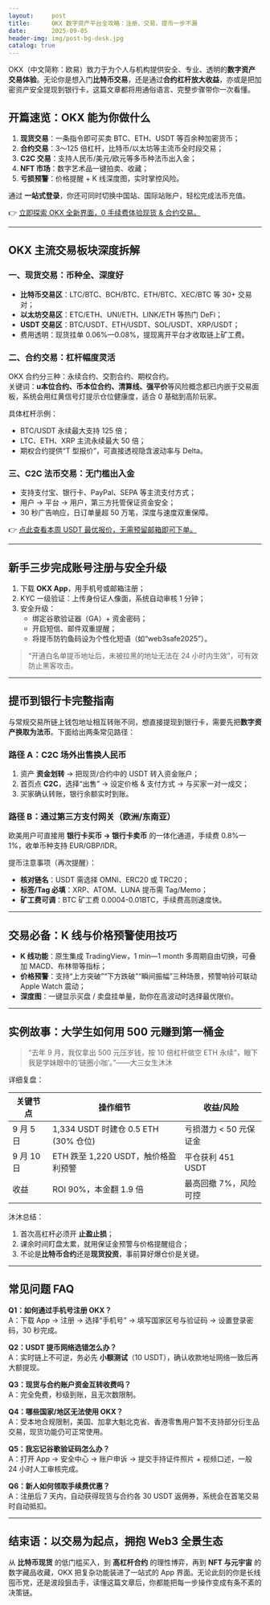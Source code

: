 ```yaml
---
layout:     post
title:      OKX 数字资产平台全攻略：注册、交易、提币一步不漏
date:       2025-09-05
header-img: img/post-bg-desk.jpg
catalog: true
---
```


OKX（中文简称：欧易）致力于为个人与机构提供安全、专业、透明的**数字资产交易体验**。无论你是想入门**比特币交易**，还是通过**合约杠杆放大收益**，亦或是把加密资产安全提现到银行卡，这篇文章都将用通俗语言、完整步骤带你一次看懂。

## 开篇速览：OKX 能为你做什么

1. **现货交易**：一条指令即可买卖 BTC、ETH、USDT 等百余种加密货币；  
2. **合约交易**：3〜125 倍杠杆，比特币/以太坊等主流币全时段交易；  
3. **C2C 交易**：支持人民币/美元/欧元等多币种法币出入金；  
4. **NFT 市场**：数字艺术品一键拍卖、收藏；  
5. **亏损预警**：价格提醒 + K 线深度图，实时掌控风险。

通过 **一站式登录**，你还可同时切换中国站、国际站账户，轻松完成法币充值。

👉 [立即探索 OKX 全新界面，0 手续费体验现货 & 合约交易。](https://okxdog.com/)

---

## OKX 主流交易板块深度拆解

### 一、现货交易：币种全、深度好

- **比特币交易区**：LTC/BTC、BCH/BTC、ETH/BTC、XEC/BTC 等 30+ 交易对；  
- **以太坊交易区**：ETC/ETH、UNI/ETH、LINK/ETH 等热门 DeFi；  
- **USDT 交易区**：BTC/USDT、ETH/USDT、SOL/USDT、XRP/USDT；  
- 费用透明：现货挂单 0.06%—0.08%，提现离开平台才收取链上矿工费。

### 二、合约交易：杠杆幅度灵活

OKX 合约分三种：永续合约、交割合约、期权合约。  
关键词：**u本位合约、币本位合约、清算线、强平价**等风险概念都已内嵌于交易面板，系统会用红黄信号灯提示仓位健康度，适合 0 基础到高阶玩家。

具体杠杆示例：  
- BTC/USDT 永续最大支持 125 倍；  
- LTC、ETH、XRP 主流永续最大 50 倍；  
- 期权合约提供“T 型报价”，可直接透视隐含波动率与 Delta。

### 三、C2C 法币交易：无门槛出入金

- 支持支付宝、银行卡、PayPal、SEPA 等主流支付方式；  
- 用户 → 平台 → 用户，第三方托管保证资金安全；  
- 30 秒广告响应，日订单量超 50 万笔，深度与速度双重保障。

👉 [点此查看本周 USDT 最优报价，无需预留邮箱即可下单。](https://okxdog.com/)

---

## 新手三步完成账号注册与安全升级

1. 下载 **OKX App**，用手机号或邮箱注册；  
2. KYC 一级验证：上传身份证人像面，系统自动审核 1 分钟；  
3. 安全升级：  
   - 绑定谷歌验证器（GA）+ 资金密码；  
   - 开启短信、邮件双重提醒；  
   - 将提币防钓鱼码设为个性化短语（如“web3safe2025”）。

> “开通白名单提币地址后，未被拉黑的地址无法在 24 小时内生效”，可有效防止黑客攻击。

---

## 提币到银行卡完整指南

与常规交易所链上钱包地址相互转账不同，想直接提现到银行卡，需要先把**数字资产换取为法币**。下面给出两条常见路径：

### 路径 A：C2C 场外出售换人民币

1. 资产 **资金划转** → 把现货/合约中的 USDT 转入资金账户；  
2. 首页点 **C2C**，选择“出售” → 设定价格 & 支付方式 → 与买家一对一成交；  
3. 买家确认转账，银行余额实时到账。

### 路径 B：通过第三方支付网关（欧洲/东南亚）

欧美用户可直接用 **银行卡买币 → 银行卡卖币** 的一体化通道，手续费 0.8%—1%，收单币种支持 EUR/GBP/IDR。

提币注意事项（再次提醒）：

- **核对链名**：USDT 需选择 OMNI、ERC20 或 TRC20；  
- **标签/Tag 必填**：XRP、ATOM、LUNA 提币需 Tag/Memo；  
- **矿工费可调**：BTC 矿工费 0.0004-0.01BTC，手续费高则速度快。

---

## 交易必备：K 线与价格预警使用技巧

- **K 线功能**：原生集成 TradingView，1 min—1 month 多周期自由切换，可叠加 MACD、布林带等指标；  
- **价格预警**：支持“上方突破”“下方跌破”“瞬间振幅”三种场景，预警响铃可联动 Apple Watch 震动；  
- **深度图**：一键显示买盘 / 卖盘挂单量，助你在高波动时选择最优限价。

---

## 实例故事：大学生如何用 500 元赚到第一桶金

> “去年 9 月，我仅拿出 500 元压岁钱，按 10 倍杠杆做空 ETH 永续”，眼下我是学妹眼中的‘链圈小咖’。”——大三女生沐沐

详细复盘：

| 关键节点 | 操作细节 | 收益/风险 |
|-----------|----------|-----------|
| 9 月 5 日 | 1,334 USDT 时建仓 0.5 ETH (30% 仓位) | 亏损潜力 < 50 元保证金 |
| 9 月 10 日 | ETH 跌至 1,220 USDT，触价格盈利预警 | 平仓获利 451 USDT |
| 收益 | ROI 90%，本金翻 1.9 倍 | 最高回撤 7%，风险可控 |

沐沐总结：  
1. 首次高杠杆必须开 **止盈止损**；  
2. 课余时间盯盘太累，就用保证金预警与价格提醒组合；  
3. 不论是**比特币合约**还是**现货投资**，事前算好爆仓价是关键。

---

## 常见问题 FAQ

**Q1：如何通过手机号注册 OKX？**  
A：下载 App → 注册 → 选择“手机号” → 填写国家区号与验证码 → 设置登录密码，30 秒完成。

**Q2：USDT 提币网络选错怎么办？**  
A：实时链上不可逆，务必先 **小额测试**（10 USDT），确认收款地址网络一致后再大额提现。

**Q3：现货与合约账户资金互转收费吗？**  
A：完全免费，秒级到账，且无次数限制。

**Q4：哪些国家/地区无法使用 OKX？**  
A：受本地合规限制，美国、加拿大魁北克省、香港零售用户暂不支持部分衍生品交易，现货功能仍可正常使用。

**Q5：我忘记谷歌验证码怎么办？**  
A：打开 App → 安全中心 → 账户申诉 → 提交手持证件照片 + 视频口述，一般 24 小时人工审核完成。

**Q6：新人如何领取手续费优惠？**  
A：注册后 7 天内，自动获得现货与合约各 30 USDT 返佣券，系统会在首笔交易时自动抵扣。

---

## 结束语：以交易为起点，拥抱 Web3 全景生态

从 **比特币现货** 的低门槛买入，到 **高杠杆合约** 的理性博弈，再到 **NFT 与元宇宙** 的数字藏品收藏，OKX 把复杂功能装进了一站式的 App 界面。无论此刻的你是长线囤币党，还是波段狙击手，读懂这篇文章后，你都能把每一步操作变成有条不紊的决策链。